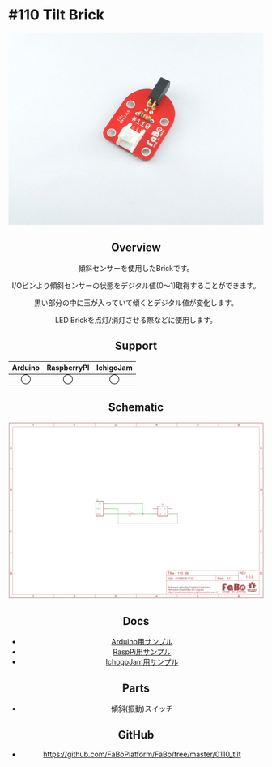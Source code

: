 # #110 Tilt Brick

<center>

![](./img/110_tilt.jpg)
<!--COLORME-->

## Overview
傾斜センサーを使用したBrickです。

I/Oピンより傾斜センサーの状態をデジタル値(0〜1)取得することができます。

黒い部分の中に玉が入っていて傾くとデジタル値が変化します。

LED Brickを点灯/消灯させる際などに使用します。

## Support
|Arduino|RaspberryPI|IchigoJam|
|:--:|:--:|:--:|
|◯|◯|◯|

## Schematic
![](./img/110_tilt_sch.png)

## Docs

* [Arduino用サンプル](http://docs.fabo.io/fabo/arduino/brick_analog/110_brick_analog_tilt.html)
* [RaspPi用サンプル](http://docs.fabo.io/fabo/rasppi/brick_analog/110_brick_analog_tilt.html)
* [IchogoJam用サンプル](http://docs.fabo.io/fabo/ichigojam/brick_analog/110_brick_analog_tilt.html)

## Parts
- 傾斜(振動)スイッチ

## GitHub
- https://github.com/FaBoPlatform/FaBo/tree/master/0110_tilt
